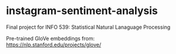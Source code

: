 # instagram-sentiment-analysis
Final project for INFO 539: Statistical Natural Lanaguage Processing

Pre-trained GloVe embeddings from: https://nlp.stanford.edu/projects/glove/
